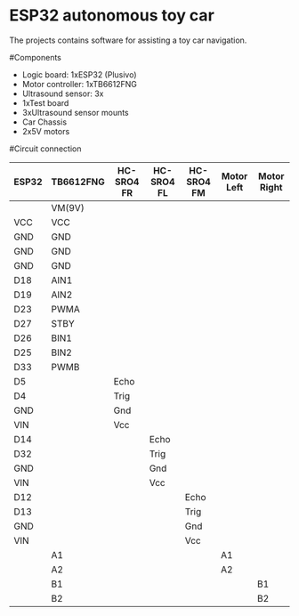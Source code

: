 # ESP32 autonomous toy car
The projects contains software for assisting a toy car navigation.

#Components

- Logic board: 1xESP32 (Plusivo)
- Motor controller: 1xTB6612FNG
- Ultrasound sensor: 3x
- 1xTest board
- 3xUltrasound sensor mounts
- Car Chassis
- 2x5V motors

#Circuit connection

| ESP32 | TB6612FNG | HC-SRO4 FR | HC-SRO4 FL | HC-SRO4 FM | Motor Left | Motor Right |
|-------|------------|------------|------------|------------|------------|-------------|
|       | VM(9V)     |            |            |            |            |             |
| VCC   | VCC        |            |            |            |            |             |
| GND   | GND        |            |            |            |            |             |
| GND   | GND        |            |            |            |            |             |
| GND   | GND        |            |            |            |            |             |
| D18   | AIN1       |            |            |            |            |             |
| D19   | AIN2       |            |            |            |            |             |
| D23   | PWMA       |            |            |            |            |             |
| D27   | STBY       |            |            |            |            |             |
| D26   | BIN1       |            |            |            |            |             |
| D25   | BIN2       |            |            |            |            |             |
| D33   | PWMB       |            |            |            |            |             |
| D5    |            | Echo       |            |            |            |             |
| D4    |            | Trig       |            |            |            |             |
| GND   |            | Gnd        |            |            |            |             |
| VIN   |            | Vcc        |            |            |            |             |
| D14   |            |            | Echo       |            |            |             |
| D32   |            |            | Trig       |            |            |             |
| GND   |            |            | Gnd        |            |            |             |
| VIN   |            |            | Vcc        |            |            |             |
| D12   |            |            |            | Echo       |            |             |
| D13   |            |            |            | Trig       |            |             |
| GND   |            |            |            | Gnd        |            |             |
| VIN   |            |            |            | Vcc        |            |             |
|       | A1         |            |            |            | A1         |             |
|       | A2         |            |            |            | A2         |             |
|       | B1         |            |            |            |            | B1          |
|       | B2         |            |            |            |            | B2          |